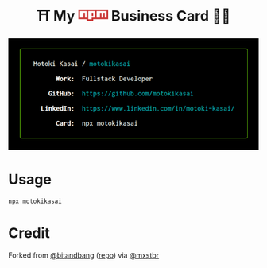<h1 align="center">⛩ My <img src="./assets/logo-tpl-npm.png" width="60px"> Business Card 🙇‍♂️</h1>

<p align="center">
  <img src="./assets/20200621-npm-business-card.png" width="600px">
  
</p>

# Usage

```bash
npx motokikasai
```

# Credit

Forked from [@bitandbang](https://twitter.com/bitandbang/status/1075473070368919552)
([repo](https://github.com/bnb/bitandbang)) via [@mxstbr](https://github.com/mxstbr/)
